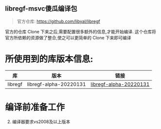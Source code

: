 libregf-msvc傻瓜编译包
----
> 官方仓库: https://github.com/libyal/libregf

官方的仓库 Clone 下来之后,需要配置很多额外的信息,才能开始编译. 这个仓库将官方所依赖的资源做了整合,使之可以更简单的 Clone 下来即可编译


# 所使用到的库版本信息:
|库|版本|链接|
|--|--|--|
|libregf|libregf-alpha-20220131|[libregf-alpha-20220131](https://github.com/libyal/libregf/archive/refs/tags/20220131.zip)|


# 编译前准备工作
2. 编译器要求vs2008及以上版本